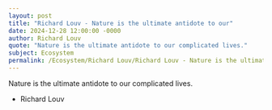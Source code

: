 ```yaml
---
layout: post
title: "Richard Louv - Nature is the ultimate antidote to our"
date: 2024-12-28 12:00:00 -0000
author: Richard Louv
quote: "Nature is the ultimate antidote to our complicated lives."
subject: Ecosystem
permalink: /Ecosystem/Richard Louv/Richard Louv - Nature is the ultimate antidote to our
---
```


Nature is the ultimate antidote to our complicated lives.

- Richard Louv
